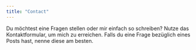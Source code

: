 ```yaml
---
title: "Contact"
---
```


Du möchtest eine Fragen stellen oder mir einfach so schreiben? Nutze das Kontaktformular, um mich zu erreichen.
Falls du eine Frage bezüglich eines Posts hast, nenne diese am besten.